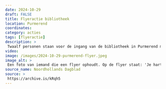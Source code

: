 ```yaml
---
date: 2024-10-29
draft: FALSE
title: Flyeractie bibliotheek 
location: Purmerend
coordinates: 
category: acties
tags: [flyeractie]
description: > 
 Twaalf personen staan voor de ingang van de bibliotheek in Purmerend met borden en Palestijnse vlaggen. Ze delen flyers uit, omdat binnen Natascha van Weezel een voordracht houdt. Van Weezel probeert op een 'zachte' en sentimentele manier het zionistisch gedachtengoed te normaliseren. 
video: 
image: /images/2024-10-29-purmerend-flyer.jpeg
image_alt: > 
 Een foto van iemand die een flyer ophoudt. Op de flyer staat: 'Je hart zit niet in het midden' en 'Durft te kiezen'. Op de achtergrond is de contour van Palestina te zien. 
source_name: Noordhollands Dagblad
source: > 
 https://archive.is/kRqh5
---
```

